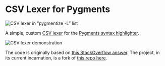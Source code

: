 CSV Lexer for Pygments
===================

<!-- https://imgur.com/VADHMMY.png -->

![CSV lexer in “pygmentize -L” list](https://imgur.com/Xf3tRh0.png)

A simple, custom [CSV lexer](http://pygments.org/docs/lexerdevelopment/) for the [Pygments syntax highlighter](http://pygments.org/).

![CSV lexer demonstration](https://imgur.com/g8TtkgW.png)

The code is originally based on [this StackOverflow answer](https://stackoverflow.com/a/25508711/298171). The project, in its current incarnation, is a fork of [this repo here](https://github.com/Kristinita/PygmentsCSVLexer).